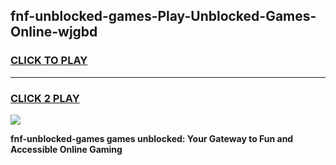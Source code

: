 
## fnf-unblocked-games-Play-Unblocked-Games-Online-wjgbd
<h3>
<a href="https://premium76.site?title=fnf-unblocked-games&ref=24A">CLICK TO PLAY</a></h3>
<hr>

<h3>
<a href="https://premium76.site?title=fnf-unblocked-games&ref=24A">CLICK 2 PLAY</a>
  
</h3>

<a href="https://premium76.site?title=fnf-unblocked-games&ref=24A"><img src="https://clearcache.store/games.png"></a>


**fnf-unblocked-games games unblocked: Your Gateway to Fun and Accessible Online Gaming**
